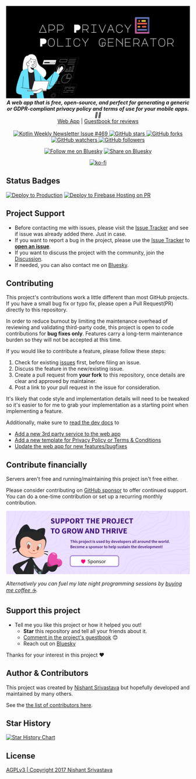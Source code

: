 <div align="center">
  <img src="img/hero.jpg" alt="App Privacy Policy Generator">
</div>

<div align="center"><strong>
  <em>A web app that is free, open-source, and perfect for generating a generic or GDPR-compliant privacy policy and terms of use for your mobile apps. 📄✨</em>
</strong><br>
<a href="https://app-privacy-policy-generator.nisrulz.com/">Web App</a> | 
<a href="https://app-privacy-policy-generator.nisrulz.com/reviews.html" target="_blank" rel="noopener noreferrer">Guestbook for reviews</a>
</div>

<br>

<div align="center">
  <a href="https://mailchi.mp/kotlinweekly/kotlin-weekly-469#:~:text=app%2Dprivacy%2Dpolicy%2Dgenerator"><img src="https://img.shields.io/badge/Kotlin_Weekly-%23469-9d2beb?logo=kotlin&amp;logoColor=white" alt="Kotlin Weekly Newsletter Issue #469"></a><a href="https://github.com/nisrulz/app-privacy-policy-generator">
  <img src="https://img.shields.io/github/stars/nisrulz/app-privacy-policy-generator.svg?style=social&amp;label=Star" alt="GitHub stars">
</a> <a href="https://github.com/nisrulz/app-privacy-policy-generator/fork">
  <img src="https://img.shields.io/github/forks/nisrulz/app-privacy-policy-generator.svg?style=social&amp;label=Fork" alt="GitHub forks">
</a> <a href="https://github.com/nisrulz/app-privacy-policy-generator">
  <img src="https://img.shields.io/github/watchers/nisrulz/app-privacy-policy-generator.svg?style=social&amp;label=Watch" alt="GitHub watchers">
</a> <a href="https://github.com/nisrulz/app-privacy-policy-generator">
  <img src="https://img.shields.io/github/followers/nisrulz.svg?style=social&amp;label=Follow" alt="GitHub followers">
</a>

[![Follow me on Bluesky](https://img.shields.io/badge/Bluesky-0285FF?logo=bluesky&logoColor=fff&label=Follow%20me%20on&color=0285FF)](https://bsky.app/profile/nisrulz.com)
[![Share on Bluesky](https://img.shields.io/badge/Bluesky-0285FF?logo=bluesky&logoColor=fff&label=Share%20on&color=0285FF)](https://bsky.app/intent/compose?text=%F0%9F%93%9D%20App%20Privacy%20Policy%20Generator%3A%20A%20free%20web-app%20to%20generate%20a%20generic%20privacy%20policy%20for%20your%20Android%2FiOS%2FKaiOS%20%F0%9F%93%B1%20apps%20%F0%9F%9A%80.%0A%0A%F0%9F%91%A8%F0%9F%8F%BB%E2%80%8D%F0%9F%92%BB%20Built%20by%20%40nisrulz.com%20%0A%0A%E2%9C%85%20Web%20App%3A%20https%3A%2F%2Fapp-privacy-policy-generator.nisrulz.com%20%0A%0A%E2%9C%85%20Checkout%20Reviews%3A%20https%3A%2F%2Fgithub.com%2Fnisrulz%2Fapp-privacy-policy-generator%2Fissues%2F65%20%0A%0A%23appg%20%23free%20%23app%20%23privacy%20%23policy%20%23generator)

[![ko-fi](https://ko-fi.com/img/githubbutton_sm.svg)](https://ko-fi.com/A443EQ6)

</div>

## Status Badges

[![Deploy to Production](https://github.com/nisrulz/app-privacy-policy-generator/actions/workflows/firebase-hosting-merge.yml/badge.svg)](https://github.com/nisrulz/app-privacy-policy-generator/actions/workflows/firebase-hosting-merge.yml) [![Deploy to Firebase Hosting on PR](https://github.com/nisrulz/app-privacy-policy-generator/actions/workflows/firebase-hosting-pull-request.yml/badge.svg)](https://github.com/nisrulz/app-privacy-policy-generator/actions/workflows/firebase-hosting-pull-request.yml)

## Project Support

- Before contacting me with issues, please visit the [Issue Tracker](https://github.com/nisrulz/app-privacy-policy-generator/issues) and see if issue was already added there. Just in case.
- If you want to report a bug in the project, please use the [Issue Tracker](https://github.com/nisrulz/app-privacy-policy-generator/issues) to [**open an issue**](https://github.com/nisrulz/app-privacy-policy-generator/issues/new/choose).
- If you want to discuss the project with the community, join the [Discussion](https://github.com/nisrulz/app-privacy-policy-generator/discussions).
- If needed, you can also contact me on [Bluesky](https://bsky.app/profile/nisrulz.com).

## Contributing

This project's contributions work a little different than most GitHub projects. If you have a small bug fix or typo fix, please open a Pull Request(PR) directly to this repository.

In order to reduce burnout by limiting the maintenance overhead of reviewing and validating third-party code, this project is open to code contributions for **bug fixes only**. Features carry a long-term maintenance burden so they will not be accepted at this time.

If you would like to contribute a feature, please follow these steps:

1. Check for existing [issues](https://github.com/nisrulz/app-privacy-policy-generator/issues) first, before filing an issue.
2. Discuss the feature in the new/existing issue.
3. Create a pull request from **your fork** to this repository, once details are clear and approved by maintainer.
4. Post a link to your pull request in the issue for consideration.

It's likely that code style and implementation details will need to be tweaked so it's easier to for me to grab your
implementation as a starting point when implementing a feature.

Additionally, make sure to [read the dev docs](dev-doc.md) to

- [Add a new 3rd party service to the web app](https://github.com/nisrulz/app-privacy-policy-generator/blob/master/dev-doc.md#contributing-more-3rd-party-services-links)
- [Add a new template for Privacy Policy or Terms & Conditions](https://github.com/nisrulz/app-privacy-policy-generator/blob/master/dev-doc.md#development)
- [Update the web app for new features/bugfixes](https://github.com/nisrulz/app-privacy-policy-generator/blob/master/dev-doc.md#development)

## Contribute financially

Servers aren't free and running/maintaining this project isn't free either.

Please consider contributing on [GitHub sponsor](https://github.com/sponsors/nisrulz) to offer continued support. You can do a one-time contribution or set up a recurring monthly contribution.

[![sponsoring monthly](img/sponsor_banner.png)](https://github.com/sponsors/nisrulz)

_Alternatively you can fuel my late night programming sessions by [buying me coffee :coffee:](https://ko-fi.com/nisrulz)._

## Support this project

- Tell me you like this project or how it helped you out!
  - **Star** this repository and tell all your friends about it.
  - [Comment in the project's guestbook](https://github.com/nisrulz/app-privacy-policy-generator/issues/65) :blush:
  - Reach out on [Bluesky](https://bsky.app/profile/nisrulz.com)

Thanks for your interest in this project :heart:

## Author & Contributors

This project was created by [Nishant Srivastava](https://github.com/nisrulz/nisrulz.github.io#nishant-srivastava) but hopefully developed and maintained by many others.

See the [the list of contributors here](https://github.com/nisrulz/app-privacy-policy-generator/graphs/contributors).

## Star History

<a href="https://www.star-history.com/#nisrulz/app-privacy-policy-generator&Timeline">
 <picture>
   <source media="(prefers-color-scheme: dark)" srcset="https://api.star-history.com/svg?repos=nisrulz/app-privacy-policy-generator&type=Timeline&theme=dark" />
   <source media="(prefers-color-scheme: light)" srcset="https://api.star-history.com/svg?repos=nisrulz/app-privacy-policy-generator&type=Timeline" />
   <img alt="Star History Chart" src="https://api.star-history.com/svg?repos=nisrulz/app-privacy-policy-generator&type=Timeline" />
 </picture>
</a>

## License

[AGPLv3 | Copyright 2017 Nishant Srivastava](LICENSE)
